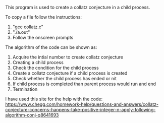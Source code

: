 This program is used to create a collatz conjecture in a child process.

To copy a file follow the instructions:
1. "gcc collatz.c"
2. "./a.out"
3. Follow the onscreen prompts

The algorithm of the code can be shown as:
1. Acquire the intial number to create collatz conjecture
2. Creating a child process
3. Check the condition for the child process
4. Create a collatz conjecture if a child process is created
5. Check whether the child process has ended or nit
6. If child process is completed than parent process would run and end
7. Termination

I have used this site for the help with the code:
https://www.chegg.com/homework-help/questions-and-answers/collatz-conjecture-concerns-happens-take-positive-integer-n-apply-following-algorithm-conj-q8641693
